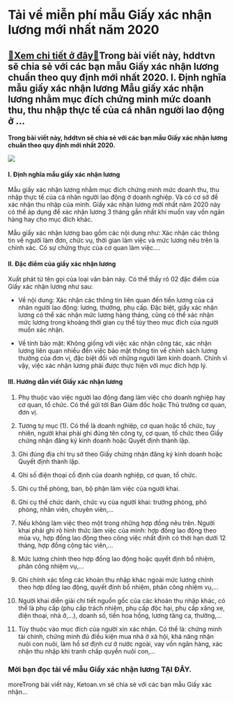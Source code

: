 Tải về miễn phí mẫu Giấy xác nhận lương mới nhất năm 2020
=========================================================

[:gift:Xem chi tiết ở đây:gift:](https://hddtvn.com/tai-ve-mien-phi-mau-giay-xac-nhan-luong-moi-nhat-nam-2020/)Trong bài viết này, hddtvn sẽ chia sẻ với các bạn mẫu Giấy xác nhận lương chuẩn theo quy định mới nhất 2020. I. Định nghĩa mẫu giấy xác nhận lương Mẫu giấy xác nhận lương nhằm mục đích chứng minh mức doanh thu, thu nhập thực tế của cá nhân người lao động ở …
------------------------------------------------------------------------------------------------------------------------------------------------------------------------------------------------------------------------------------------------------------------

**Trong bài viết này, hddtvn sẽ chia sẻ với các bạn mẫu Giấy xác nhận lương chuẩn theo quy định mới nhất 2020.**


![](https://hddtvn.com/wp-content/uploads/2021/01/NqcTnx3.png)


#### I. Định nghĩa mẫu giấy xác nhận lương


Mẫu giấy xác nhận lương nhằm mục đích chứng minh mức doanh thu, thu nhập thực tế của cá nhân người lao động ở doanh nghiệp. Và có cơ sở để xác nhận thu nhập của mình. Giấy xác nhận lương mới nhất năm 2020 này có thể áp dụng để xác nhận lương 3 tháng gần nhất khi muốn vay vốn ngân hàng hay cho mục đích khác.


Mẫu giấy xác nhận lương bao gồm các nội dung như: Xác nhận các thông tin về người làm đơn, chức vụ, thời gian làm việc và mức lương nêu trên là chính xác. Có sự chứng thực của cơ quan làm việc….


#### II. Đặc điểm của giấy xác nhận lương


Xuất phát từ tên gọi của loại văn bản này. Có thể thấy rõ 02 đặc điểm của Giấy xác nhận lương như sau:




* Về nội dung: Xác nhận các thông tin liên quan đến tiền lương của cá nhân người lao động: lương, thưởng, phụ cấp. Đặc biệt, giấy xác nhận lương có thể xác nhận mức lương hàng tháng, cũng có thể xác nhận mức lương trong khoảng thời gian cụ thể tùy theo mục đích của người muốn xác nhận.

* Về tính bảo mật: Không giống với việc xác nhận công tác, xác nhận lương liên quan nhiều đến việc bảo mật thông tin về chính sách lương thưởng của đơn vị, đặc biệt đối với những người làm kinh doanh. Chính vì vậy, việc xác nhận lương phải được thực hiện với mục đích hợp lý.



#### III. Hướng dẫn viết Giấy xác nhận lương


1. Phụ thuộc vào việc người lao động đang làm việc cho doanh nghiệp hay cơ quan, tổ chức. Có thể gửi tới Ban Giám đốc hoặc Thủ trưởng cơ quan, đơn vị.


2. Tương tự mục (1). Có thể là doanh nghiệp, cơ quan hoặc tổ chức, tuy nhiên, người khai phải ghi đúng tên công ty, cơ quan, tổ chức theo Giấy chứng nhận đăng ký kinh doanh hoặc Quyết định thành lập.


3. Ghi đúng địa chỉ trụ sở theo Giấy chứng nhận đăng ký kinh doanh hoặc Quyết định thành lập.


4. Ghi số điện thoại cố định của doanh nghiệp, cơ quan, tổ chức.


5. Ghi cụ thể phòng, ban, bộ phận làm việc của người khai.


6. Ghi cụ thể chức danh, chức vụ của người khai: trưởng phòng, phó phòng, nhân viên, chuyên viên,…


7. Nếu không làm việc theo một trong những hợp đồng nêu trên. Người khai phải ghi rõ hình thức làm việc của mình: hợp đồng lao động theo mùa vụ, hợp đồng lao động theo công việc nhất định có thời hạn dưới 12 tháng, hợp đồng cộng tác viên,…


8. Mức lương chính theo hợp đồng lao động hoặc quyết định bổ nhiệm, phân công nhiệm vụ,…


9. Ghi chính xác tổng các khoản thu nhập khác ngoài mức lương chính theo hợp đồng lao động, quyết định bổ nhiệm, phân công nhiệm vụ,…


10. Người khai diễn giải chi tiết nguồn gốc của các khoản thu nhập khác, có thể là phụ cấp (phụ cấp trách nhiệm, phụ cấp độc hại, phụ cấp xăng xe, điện thoại, nhà ở,…), doanh số, tiền hoa hồng, lương tăng ca, thưởng,…


11. Tùy thuộc vào mục đích của người xin xác nhận. Có thể là: chứng minh tài chính, chứng minh đủ điều kiện mua nhà ở xã hội, khả năng nhận nuôi con nuôi, làm hồ sơ định cư ở nước ngoài, vay vốn ngân hàng, xác nhận thu nhập khi tranh chấp quyền nuôi con,…


### Mời bạn đọc tải về mẫu Giấy xác nhận lương **TẠI ĐÂY**.


moreTrong bài viết này, Ketoan.vn sẽ chia sẻ với các bạn mẫu Giấy xác nhận…

